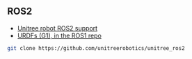## ROS2

- [Unitree robot ROS2 support](https://github.com/unitreerobotics/unitree_ros2)
- [URDFs (G1), in the ROS1 repo](https://github.com/unitreerobotics/unitree_ros/tree/master/robots/g1_description)

```sh
git clone https://github.com/unitreerobotics/unitree_ros2
```

